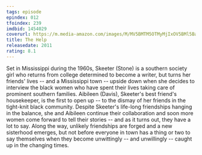 ```yaml
---
tags: episode
epindex: 012
tfoindex: 239
imdbid: 1454029
coverurl: https://m.media-amazon.com/images/M/MV5BMTM5OTMyMjIxOV5BMl5BanBnXkFtZTcwNzU4MjIwNQ@@._V1_SY300_CR0,0,202,300_.jpg
title: The Help
releasedate: 2011
rating: 8.1
---
```


Set in Mississippi during the 1960s, Skeeter (Stone) is a southern society girl who returns from college determined to become a writer, but turns her friends' lives -- and a Mississippi town -- upside down when she decides to interview the black women who have spent their lives taking care of prominent southern families. Aibileen (Davis), Skeeter's best friend's housekeeper, is the first to open up -- to the dismay of her friends in the tight-knit black community. Despite Skeeter's life-long friendships hanging in the balance, she and Aibileen continue their collaboration and soon more women come forward to tell their stories -- and as it turns out, they have a lot to say. Along the way, unlikely friendships are forged and a new sisterhood emerges, but not before everyone in town has a thing or two to say themselves when they become unwittingly -- and unwillingly -- caught up in the changing times.